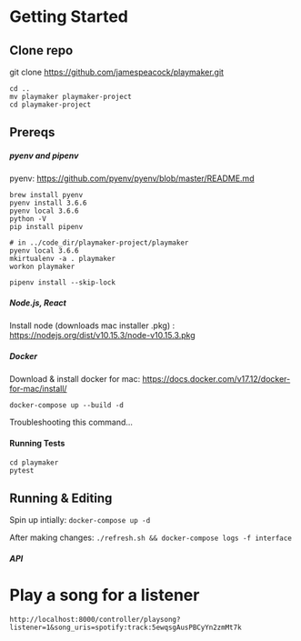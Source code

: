 # Getting Started

## Clone repo

git clone https://github.com/jamespeacock/playmaker.git

```
cd ..
mv playmaker playmaker-project
cd playmaker-project
```

## Prereqs

##### pyenv and pipenv

pyenv: https://github.com/pyenv/pyenv/blob/master/README.md
```
brew install pyenv
pyenv install 3.6.6
pyenv local 3.6.6
python -V
pip install pipenv

# in ../code_dir/playmaker-project/playmaker
pyenv local 3.6.6
mkirtualenv -a . playmaker
workon playmaker

pipenv install --skip-lock 
```

##### Node.js, React

Install node (downloads mac installer .pkg) : https://nodejs.org/dist/v10.15.3/node-v10.15.3.pkg


##### Docker

Download & install docker for mac: https://docs.docker.com/v17.12/docker-for-mac/install/

`docker-compose up --build -d`

Troubleshooting this command...

#### Running Tests

```
cd playmaker
pytest
```



## Running & Editing

Spin up intially: `docker-compose up -d`

After making changes: `./refresh.sh && docker-compose logs -f interface`


##### API

# Play a song for a listener
`http://localhost:8000/controller/playsong?listener=1&song_uris=spotify:track:5ewqsgAusPBCyYn2zmMt7k`
